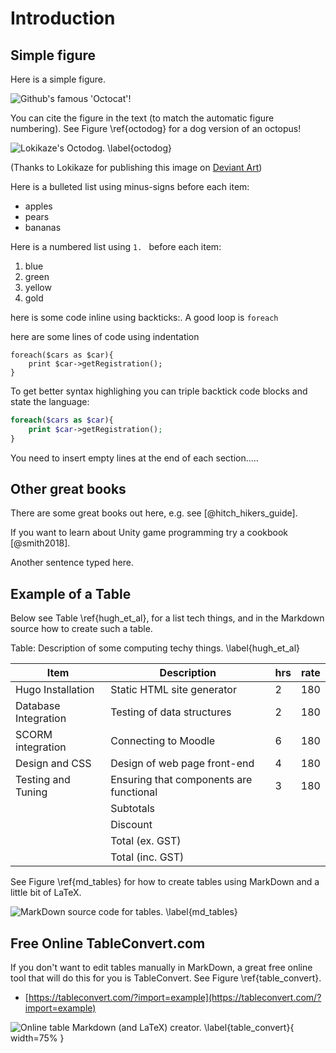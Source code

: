 # Introduction

## Simple figure

Here is a simple figure.

![Github's famous 'Octocat'!](03_figures/introduction/octocat.png)

You can cite the figure in the text (to match the automatic figure numbering). See Figure \ref{octodog} for a dog version of an octopus!

![Lokikaze's Octodog. \label{octodog}](03_figures/introduction/octo_dog__mspaint_by_lokikaze-d32qx0s_small.png)

(Thanks to Lokikaze for publishing this image on [Deviant Art](http://lokikaze.deviantart.com/art/Octo-Dog-MSPaint-186013612))

Here is a bulleted list using minus-signs before each item:

- apples
- pears
- bananas

Here is a numbered list using `1. ` before each item:

1. blue
1. green
1. yellow
1. gold

here is some code inline using backticks:. A good loop is `foreach`

here are some lines of code using indentation

	foreach($cars as $car){
		print $car->getRegistration();
	}

To get better syntax highlighing you can triple backtick code blocks and state the language:

```php
foreach($cars as $car){
	print $car->getRegistration();
}
```

You need to insert empty lines at the end of each section.....  

## Other great books

There are some great books out here, e.g. see [@hitch_hikers_guide].

If you want to learn about Unity game programming try a cookbook [@smith2018].

Another sentence typed here.

## Example of a Table

Below see Table \ref{hugh_et_al}, for a list tech things, and in the Markdown source how to create such a table.

<!-- ***************************************************** -->
<!-- ****************** start of table ******************* -->
<!-- ***************************************************** -->
Table: Description of some computing techy things. \label{hugh_et_al}


|Item                 | Description                              | hrs   | rate
|---------------------|------------------------------------------|-------|----
|Hugo Installation    | Static HTML site generator               | 2     | 180
|Database Integration | Testing of data structures               | 2     | 180
|SCORM integration    | Connecting to Moodle                     | 6     | 180
|Design and CSS       | Design of web page front-end             | 4     | 180
|Testing and Tuning   | Ensuring that components are functional  | 3     | 180
|                     | Subtotals                                |       |
|                     | Discount                                 |       |
|                     | Total (ex. GST)                          |       |
|                     | Total (inc. GST)                         |       |
 
<!-- ***************************************************** -->

See Figure \ref{md_tables} for how to create tables using MarkDown and a little bit of LaTeX.

![MarkDown source code for tables. \label{md_tables}](03_figures/introduction/tables_markdown.png)

## Free Online TableConvert.com

If you don't want to edit tables manually in MarkDown, a great free online tool that will do this for you is TableConvert. See Figure \ref{table_convert}.

- [https://tableconvert.com/?import=example](https://tableconvert.com/?import=example)

![Online table Markdown (and LaTeX) creator. \label{table_convert}](03_figures/introduction/table_convert.png){ width=75% }


<!--stackedit_data:
eyJoaXN0b3J5IjpbMzgyMjIxMjIzXX0=
-->